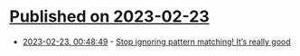 # [Published on 2023-02-23](index.md)

* [2023-02-23, 00:48:49](https://lobste.rs/s/bw854l/stop_ignoring_pattern_matching_it_s) - [Stop ignoring pattern matching! It’s really good](https://brightonruby.com/2022/stop-ignoring-pattern-matching-tom-stuart/)
